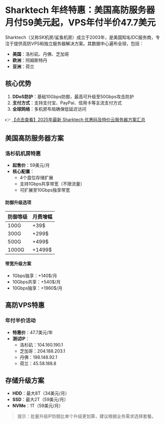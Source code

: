 # Sharktech 年终特惠：美国高防服务器月付59美元起，VPS年付半价47.7美元

Sharktech（又称SK机房/鲨鱼机房）成立于2003年，是美国知名IDC服务商，专注于提供高防VPS和独立服务器解决方案。其数据中心遍布全球，包括：

- **美国**：洛杉矶、丹佛、芝加哥
- **欧洲**：阿姆斯特丹
- **亚洲**：荷兰

## 核心优势

1. **DDoS防护**：基础10Gbps防御，最高可升级至50Gbps攻击防护
2. **支付方式**：支持支付宝、PayPal、信用卡等主流支付方式
3. **全球网络**：多机房布局确保低延迟访问

👉 [【点击查看】2025年最新 Sharktech 优惠码及特价云服务器方案汇总](https://bit.ly/Sharktech)

## 美国高防服务器方案

### 洛杉矶机房特惠
- **起售价**：59美元/月
- **核心配置**：
  - 4个盘位存储扩展
  - 支持1Gbps共享带宽（不限流量）
  - 可扩展至10Gbps独享带宽

#### 防御升级选项
| 防御等级 | 月费增幅 |
|---------|---------|
| 100G    | +39$    |
| 300G    | +299$   |
| 500G    | +499$   |
| 1000G   | +1499$  |

#### 带宽升级方案
- 1Gbps独享：+140$/月
- 10Gbps共享：+540$/月
- 10Gbps独享：+1960$/月

## 高防VPS特惠

### 年付半价活动
- **特惠价**：47.7美元/年
- **测试IP**：
  - 洛杉矶：104.160.190.1
  - 芝加哥：204.188.203.1
  - 丹佛：198.148.92.1
  - 荷兰：45.58.188.8

## 存储升级方案
- **HDD**：最大8T（34美元/月）
- **SSD**：最大2T（59美元/月）
- **NVMe**：1T（59美元/月）

> 提示：批量升级IP防御比单个升级更划算，建议根据业务需求选择套餐。